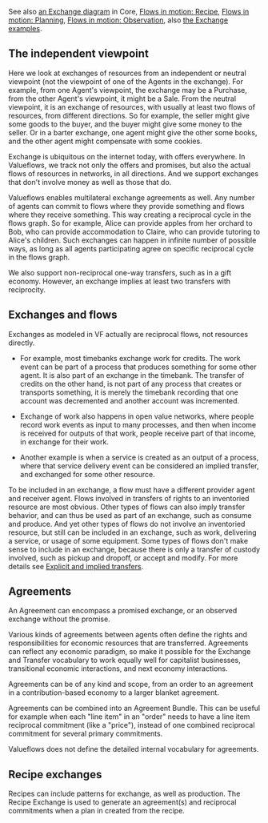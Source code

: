 See also [an Exchange diagram](../../introduction/core/#flows-without-processes) in Core, [Flows in motion: Recipe](../../specification/model-text/#flows-in-motion-recipe), [Flows in motion: Planning](../../specification/model-text/#flows-in-motion-planning), [Flows in motion: Observation](../../specification/model-text/#flows-in-motion-observation), also [the Exchange examples](../../examples/ex-exchange/).

## The independent viewpoint

Here we look at exchanges of resources from an independent or neutral viewpoint (not the viewpoint of one of the Agents in the exchange). For example, from one Agent's viewpoint, the exchange may be a Purchase, from the other Agent's viewpoint, it might be a Sale. From the neutral viewpoint, it is an exchange of resources, with usually at least two flows of resources, from different directions. So for example, the seller might give some goods to the buyer, and the buyer might give some money to the seller. Or in a barter exchange, one agent might give the other some books, and the other agent might compensate with some cookies.

Exchange is ubiquitous on the internet today, with offers everywhere. In Valueflows, we track not only the offers and promises, but also the actual flows of resources in networks, in all directions. And we support exchanges that don't involve money as well as those that do.

Valueflows enables multilateral exchange agreements as well. Any number of agents can commit to flows where they provide something and flows where they receive something. This way creating a reciprocal cycle in the flows graph. So for example, Alice can provide apples from her orchard to Bob, who can provide accommodation to Claire, who can provide tutoring to Alice's children. Such exchanges can happen in infinite number of possible ways, as long as all agents participating agree on specific reciprocal cycle in the flows graph.

We also support non-reciprocal one-way transfers, such as in a gift economy.  However, an exchange implies at least two transfers with reciprocity.

## Exchanges and flows

Exchanges as modeled in VF actually are reciprocal flows, not resources directly.

* For example, most timebanks exchange work for credits.  The work event can be part of a process that produces something for some other agent.  It is also part of an exchange in the timebank.  The transfer of credits on the other hand, is not part of any process that creates or transports something, it is merely the timebank recording that one account was decremented and another account was incremented.

* Exchange of work also happens in open value networks, where people record work events as input to many processes, and then when income is received for outputs of that work, people receive part of that income, in exchange for their work.

* Another example is when a service is created as an output of a process, where that service delivery event can be considered an implied transfer, and exchanged for some other resource.

To be included in an exchange, a flow must have a different provider agent and receiver agent.  Flows involved in transfers of rights to an inventoried resource are most obvious.  Other types of flows can also imply transfer behavior, and can thus be used as part of an exchange, such as consume and produce.  And yet other types of flows do not involve an inventoried resource, but still can be included in an exchange, such as work, delivering a service, or usage of some equipment.  Some types of flows don't make sense to include in an exchange, because there is only a transfer of custody involved, such as pickup and dropoff, or accept and modify. For more details see [Explicit and implied transfers](transfers.md#explicit-and-implied-transfers).

## Agreements

An Agreement can encompass a promised exchange, or an observed exchange without the promise.

Various kinds of agreements between agents often define the rights and responsibilities for economic resources that are transferred. Agreements can reflect any economic paradigm, so make it possible for the Exchange and Transfer vocabulary to work equally well for capitalist businesses, transitional economic interactions, and next economy interactions.

Agreements can be of any kind and scope, from an order to an agreement in a contribution-based economy to a larger blanket agreement.

Agreements can be combined into an Agreement Bundle.  This can be useful for example when each "line item" in an "order" needs to have a line item reciprocal commitment (like a "price"), instead of one combined reciprocal commitment for several primary commitments.

Valueflows does not define the detailed internal vocabulary for agreements.

##  Recipe exchanges

Recipes can include patterns for exchange, as well as production.  The Recipe Exchange is used to generate an agreement(s) and reciprocal commitments when a plan in created from the recipe.
